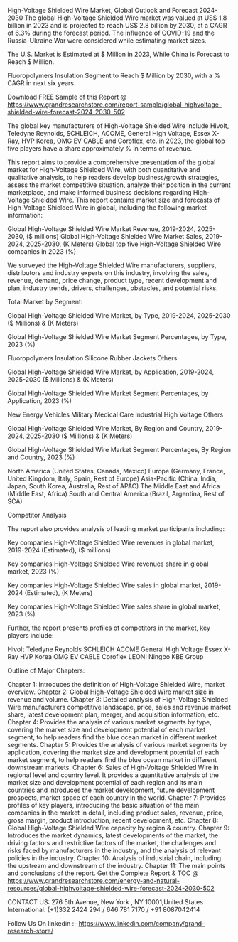 High-Voltage Shielded Wire Market, Global Outlook and Forecast 2024-2030
The global High-Voltage Shielded Wire market was valued at US$ 1.8 billion in 2023 and is projected to reach US$ 2.8 billion by 2030, at a CAGR of 6.3% during the forecast period. The influence of COVID-19 and the Russia-Ukraine War were considered while estimating market sizes.

The U.S. Market is Estimated at $ Million in 2023, While China is Forecast to Reach $ Million.

Fluoropolymers Insulation Segment to Reach $ Million by 2030, with a % CAGR in next six years.

Download FREE Sample of this Report @ https://www.grandresearchstore.com/report-sample/global-highvoltage-shielded-wire-forecast-2024-2030-502

The global key manufacturers of High-Voltage Shielded Wire include Hivolt, Teledyne Reynolds, SCHLEICH, ACOME, General High Voltage, Essex X-Ray, HVP Korea, OMG EV CABLE and Coroflex, etc. in 2023, the global top five players have a share approximately % in terms of revenue.

This report aims to provide a comprehensive presentation of the global market for High-Voltage Shielded Wire, with both quantitative and qualitative analysis, to help readers develop business/growth strategies, assess the market competitive situation, analyze their position in the current marketplace, and make informed business decisions regarding High-Voltage Shielded Wire. This report contains market size and forecasts of High-Voltage Shielded Wire in global, including the following market information:

Global High-Voltage Shielded Wire Market Revenue, 2019-2024, 2025-2030, ($ millions)
Global High-Voltage Shielded Wire Market Sales, 2019-2024, 2025-2030, (K Meters)
Global top five High-Voltage Shielded Wire companies in 2023 (%)

We surveyed the High-Voltage Shielded Wire manufacturers, suppliers, distributors and industry experts on this industry, involving the sales, revenue, demand, price change, product type, recent development and plan, industry trends, drivers, challenges, obstacles, and potential risks.

Total Market by Segment:

Global High-Voltage Shielded Wire Market, by Type, 2019-2024, 2025-2030 ($ Millions) & (K Meters)

Global High-Voltage Shielded Wire Market Segment Percentages, by Type, 2023 (%)

Fluoropolymers Insulation
Silicone Rubber Jackets
Others

Global High-Voltage Shielded Wire Market, by Application, 2019-2024, 2025-2030 ($ Millions) & (K Meters)

Global High-Voltage Shielded Wire Market Segment Percentages, by Application, 2023 (%)

New Energy Vehicles
Military
Medical Care
Industrial High Voltage
Others

Global High-Voltage Shielded Wire Market, By Region and Country, 2019-2024, 2025-2030 ($ Millions) & (K Meters)

Global High-Voltage Shielded Wire Market Segment Percentages, By Region and Country, 2023 (%)

North America (United States, Canada, Mexico)
Europe (Germany, France, United Kingdom, Italy, Spain, Rest of Europe)
Asia-Pacific (China, India, Japan, South Korea, Australia, Rest of APAC)
The Middle East and Africa (Middle East, Africa)
South and Central America (Brazil, Argentina, Rest of SCA)

Competitor Analysis

The report also provides analysis of leading market participants including:

Key companies High-Voltage Shielded Wire revenues in global market, 2019-2024 (Estimated), ($ millions)

Key companies High-Voltage Shielded Wire revenues share in global market, 2023 (%)

Key companies High-Voltage Shielded Wire sales in global market, 2019-2024 (Estimated), (K Meters)

Key companies High-Voltage Shielded Wire sales share in global market, 2023 (%)

Further, the report presents profiles of competitors in the market, key players include:

Hivolt
Teledyne Reynolds
SCHLEICH
ACOME
General High Voltage
Essex X-Ray
HVP Korea
OMG EV CABLE
Coroflex
LEONI
Ningbo KBE Group

Outline of Major Chapters:

Chapter 1: Introduces the definition of High-Voltage Shielded Wire, market overview.
Chapter 2: Global High-Voltage Shielded Wire market size in revenue and volume.
Chapter 3: Detailed analysis of High-Voltage Shielded Wire manufacturers competitive landscape, price, sales and revenue market share, latest development plan, merger, and acquisition information, etc.
Chapter 4: Provides the analysis of various market segments by type, covering the market size and development potential of each market segment, to help readers find the blue ocean market in different market segments.
Chapter 5: Provides the analysis of various market segments by application, covering the market size and development potential of each market segment, to help readers find the blue ocean market in different downstream markets.
Chapter 6: Sales of High-Voltage Shielded Wire in regional level and country level. It provides a quantitative analysis of the market size and development potential of each region and its main countries and introduces the market development, future development prospects, market space of each country in the world.
Chapter 7: Provides profiles of key players, introducing the basic situation of the main companies in the market in detail, including product sales, revenue, price, gross margin, product introduction, recent development, etc.
Chapter 8: Global High-Voltage Shielded Wire capacity by region & country.
Chapter 9: Introduces the market dynamics, latest developments of the market, the driving factors and restrictive factors of the market, the challenges and risks faced by manufacturers in the industry, and the analysis of relevant policies in the industry.
Chapter 10: Analysis of industrial chain, including the upstream and downstream of the industry.
Chapter 11: The main points and conclusions of the report.
Get the Complete Report & TOC @ https://www.grandresearchstore.com/energy-and-natural-resources/global-highvoltage-shielded-wire-forecast-2024-2030-502

CONTACT US:
276 5th Avenue, New York , NY 10001,United States
International: (+1)332 2424 294 / 646 781 7170 / +91 8087042414

Follow Us On linkedin :- https://www.linkedin.com/company/grand-research-store/
